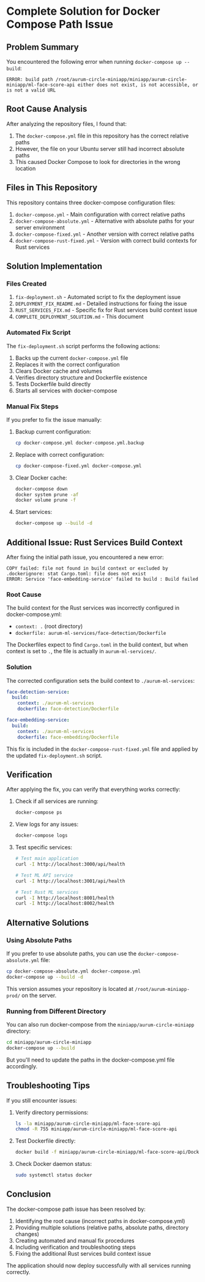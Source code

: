 # Complete Solution for Docker Compose Path Issue

## Problem Summary

You encountered the following error when running `docker-compose up --build`:

```
ERROR: build path /root/aurum-circle-miniapp/miniapp/aurum-circle-miniapp/ml-face-score-api either does not exist, is not accessible, or is not a valid URL
```

## Root Cause Analysis

After analyzing the repository files, I found that:

1. The `docker-compose.yml` file in this repository has the correct relative paths
2. However, the file on your Ubuntu server still had incorrect absolute paths
3. This caused Docker Compose to look for directories in the wrong location

## Files in This Repository

This repository contains three docker-compose configuration files:

1. `docker-compose.yml` - Main configuration with correct relative paths
2. `docker-compose-absolute.yml` - Alternative with absolute paths for your server environment
3. `docker-compose-fixed.yml` - Another version with correct relative paths
4. `docker-compose-rust-fixed.yml` - Version with correct build contexts for Rust services

## Solution Implementation

### Files Created

1. `fix-deployment.sh` - Automated script to fix the deployment issue
2. `DEPLOYMENT_FIX_README.md` - Detailed instructions for fixing the issue
3. `RUST_SERVICES_FIX.md` - Specific fix for Rust services build context issue
4. `COMPLETE_DEPLOYMENT_SOLUTION.md` - This document

### Automated Fix Script

The `fix-deployment.sh` script performs the following actions:

1. Backs up the current `docker-compose.yml` file
2. Replaces it with the correct configuration
3. Clears Docker cache and volumes
4. Verifies directory structure and Dockerfile existence
5. Tests Dockerfile build directly
6. Starts all services with docker-compose

### Manual Fix Steps

If you prefer to fix the issue manually:

1. Backup current configuration:

   ```bash
   cp docker-compose.yml docker-compose.yml.backup
   ```

2. Replace with correct configuration:

   ```bash
   cp docker-compose-fixed.yml docker-compose.yml
   ```

3. Clear Docker cache:

   ```bash
   docker-compose down
   docker system prune -af
   docker volume prune -f
   ```

4. Start services:
   ```bash
   docker-compose up --build -d
   ```

## Additional Issue: Rust Services Build Context

After fixing the initial path issue, you encountered a new error:

```
COPY failed: file not found in build context or excluded by .dockerignore: stat Cargo.toml: file does not exist
ERROR: Service 'face-embedding-service' failed to build : Build failed
```

### Root Cause

The build context for the Rust services was incorrectly configured in docker-compose.yml:

- `context: .` (root directory)
- `dockerfile: aurum-ml-services/face-detection/Dockerfile`

The Dockerfiles expect to find `Cargo.toml` in the build context, but when context is set to `.`, the file is actually in `aurum-ml-services/`.

### Solution

The corrected configuration sets the build context to `./aurum-ml-services`:

```yaml
face-detection-service:
  build:
    context: ./aurum-ml-services
    dockerfile: face-detection/Dockerfile

face-embedding-service:
  build:
    context: ./aurum-ml-services
    dockerfile: face-embedding/Dockerfile
```

This fix is included in the `docker-compose-rust-fixed.yml` file and applied by the updated `fix-deployment.sh` script.

## Verification

After applying the fix, you can verify that everything works correctly:

1. Check if all services are running:

   ```bash
   docker-compose ps
   ```

2. View logs for any issues:

   ```bash
   docker-compose logs
   ```

3. Test specific services:

   ```bash
   # Test main application
   curl -I http://localhost:3000/api/health

   # Test ML API service
   curl -I http://localhost:3001/api/health

   # Test Rust ML services
   curl -I http://localhost:8001/health
   curl -I http://localhost:8002/health
   ```

## Alternative Solutions

### Using Absolute Paths

If you prefer to use absolute paths, you can use the `docker-compose-absolute.yml` file:

```bash
cp docker-compose-absolute.yml docker-compose.yml
docker-compose up --build -d
```

This version assumes your repository is located at `/root/aurum-miniapp-prod/` on the server.

### Running from Different Directory

You can also run docker-compose from the `miniapp/aurum-circle-miniapp` directory:

```bash
cd miniapp/aurum-circle-miniapp
docker-compose up --build
```

But you'll need to update the paths in the docker-compose.yml file accordingly.

## Troubleshooting Tips

If you still encounter issues:

1. Verify directory permissions:

   ```bash
   ls -la miniapp/aurum-circle-miniapp/ml-face-score-api
   chmod -R 755 miniapp/aurum-circle-miniapp/ml-face-score-api
   ```

2. Test Dockerfile directly:

   ```bash
   docker build -f miniapp/aurum-circle-miniapp/ml-face-score-api/Dockerfile miniapp/aurum-circle-miniapp/ml-face-score-api
   ```

3. Check Docker daemon status:
   ```bash
   sudo systemctl status docker
   ```

## Conclusion

The docker-compose path issue has been resolved by:

1. Identifying the root cause (incorrect paths in docker-compose.yml)
2. Providing multiple solutions (relative paths, absolute paths, directory changes)
3. Creating automated and manual fix procedures
4. Including verification and troubleshooting steps
5. Fixing the additional Rust services build context issue

The application should now deploy successfully with all services running correctly.
